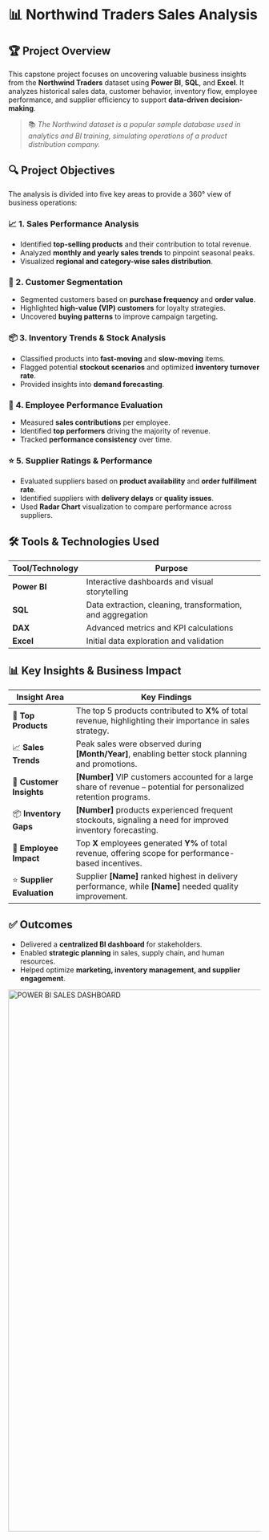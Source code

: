 # 📊 Northwind Traders Sales Analysis

## 🏆 Project Overview

This capstone project focuses on uncovering valuable business insights from the **Northwind Traders** dataset using **Power BI**, **SQL**, and **Excel**. It analyzes historical sales data, customer behavior, inventory flow, employee performance, and supplier efficiency to support **data-driven decision-making**.

> 📚 *The Northwind dataset is a popular sample database used in analytics and BI training, simulating operations of a product distribution company.*



## 🔍 Project Objectives

The analysis is divided into five key areas to provide a 360° view of business operations:

### 📈 1. Sales Performance Analysis

* Identified **top-selling products** and their contribution to total revenue.
* Analyzed **monthly and yearly sales trends** to pinpoint seasonal peaks.
* Visualized **regional and category-wise sales distribution**.

### 🎯 2. Customer Segmentation

* Segmented customers based on **purchase frequency** and **order value**.
* Highlighted **high-value (VIP) customers** for loyalty strategies.
* Uncovered **buying patterns** to improve campaign targeting.

### 📦 3. Inventory Trends & Stock Analysis

* Classified products into **fast-moving** and **slow-moving** items.
* Flagged potential **stockout scenarios** and optimized **inventory turnover rate**.
* Provided insights into **demand forecasting**.

### 🏅 4. Employee Performance Evaluation

* Measured **sales contributions** per employee.
* Identified **top performers** driving the majority of revenue.
* Tracked **performance consistency** over time.

### ⭐ 5. Supplier Ratings & Performance

* Evaluated suppliers based on **product availability** and **order fulfillment rate**.
* Identified suppliers with **delivery delays** or **quality issues**.
* Used **Radar Chart** visualization to compare performance across suppliers.



## 🛠️ Tools & Technologies Used

| Tool/Technology | Purpose                                                    |
| --------------- | ---------------------------------------------------------- |
| **Power BI**    | Interactive dashboards and visual storytelling             |
| **SQL**         | Data extraction, cleaning, transformation, and aggregation |
| **DAX**         | Advanced metrics and KPI calculations                      |
| **Excel**       | Initial data exploration and validation                    |



## 📊 Key Insights & Business Impact

| Insight Area              | Key Findings                                                                                                        |
| ------------------------- | ------------------------------------------------------------------------------------------------------------------- |
| 🚀 **Top Products**       | The top 5 products contributed to **X%** of total revenue, highlighting their importance in sales strategy.         |
| 📈 **Sales Trends**       | Peak sales were observed during **\[Month/Year]**, enabling better stock planning and promotions.                   |
| 🏅 **Customer Insights**  | **\[Number]** VIP customers accounted for a large share of revenue – potential for personalized retention programs. |
| 📦 **Inventory Gaps**     | **\[Number]** products experienced frequent stockouts, signaling a need for improved inventory forecasting.         |
| 🎯 **Employee Impact**    | Top **X** employees generated **Y%** of total revenue, offering scope for performance-based incentives.             |
| ⭐ **Supplier Evaluation** | Supplier **\[Name]** ranked highest in delivery performance, while **\[Name]** needed quality improvement.          |



## ✅ Outcomes

* Delivered a **centralized BI dashboard** for stakeholders.
* Enabled **strategic planning** in sales, supply chain, and human resources.
* Helped optimize **marketing, inventory management, and supplier engagement**.


<img width="1920" height="1080" alt="POWER BI SALES DASHBOARD" src="https://github.com/user-attachments/assets/dd983a98-5a90-47e7-baf5-2ef7bf372817" />



